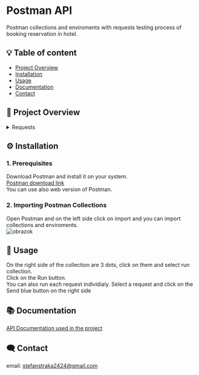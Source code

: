 
# Postman API

Postman collections and enviroments with requests testing process of booking reservation in hotel.




## :bulb: Table of content
- [Project Overview](#-project-overview)
- [Installation](#️-installation)
- [Usage](#-usage)
- [Documentation](#-documentation)
- [Contact](#️-contact)
## 📖 Project Overview

<details>
  <summary>Requests</summary>
  
  - **POST - Create token**
  - **GET - list of booking IDs**
  - **GET - booking IDs useing query**
  - **GET - detail of booking JSON**
  - **GET - detail of booking XML**
  - **POST - create booking JSON**
  - **POST - create booking XML**
  - **PUT - update booking**
  - **PATCH - partial update booking**  
  - **DEL - delete booking**  

</details>

## ⚙️ Installation
### 1. Prerequisites
Download Postman and install it on your system.  
[Postman download link](https://www.postman.com/downloads/)  
You can use also web version of Postman.
### 2. Importing Postman Collections
Open Postman and on the left side click on import and you can import collections and enviroments.  
![obrazok](https://github.com/Stefan-Straka/Postman2/blob/main/Screenshots/GithubObr.png)


    
## 📝 Usage
On the right side of the collection are 3 dots, click on them and select run collection.  
Click on the Run button.  
You can also run each request individialy. Select a request and click on the Send blue button on the right side  

## 📚 Documentation

[API Documentation used in the project](https://restful-booker.herokuapp.com/apidoc/index.html)
## 🗨️ Contact
email: stefanstraka2424@gmail.com
